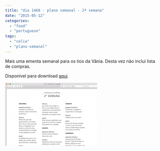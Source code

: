 ```yaml
---
title: "dia 1468 - plano semanal - 2ª semana"
date: "2015-05-12"
categories: 
  - "food"
  - "portuguese"
tags: 
  - "celia"
  - "plano-semanal"
---
```


Mais uma ementa semanal para os tios da Vânia. Desta vez não incluí lista de compras.  
  
Disponível para download [aqui](https://drive.google.com/file/d/0B6DR9kg3wduPTmphZ2RVN3lSMVk/view?usp=sharing).  
  

[![](images/Captura-2Bde-2Becra-CC-83-2B2015-05-12-2C-2Ba-CC-80s-2B10.19.22-300x206.png)](https://renatoalvestorres.net/wp-content/uploads/2015/05/Captura-2Bde-2Becra-CC-83-2B2015-05-12-2C-2Ba-CC-80s-2B10.19.22.png)
